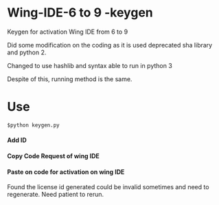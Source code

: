 # Wing-IDE-6 to 9 -keygen
Keygen for activation Wing IDE from 6 to 9 

Did some modification on the coding as it is used deprecated sha library and python 2.

Changed to use hashlib and syntax able to run in python 3

Despite of this, running method is the same.


# Use
```
$python keygen.py
```
#### Add ID
#### Copy Code Request of wing IDE 
#### Paste on code for activation on wing IDE

Found the license id generated could be invalid sometimes and need to regenerate.
Need patient to rerun. 
